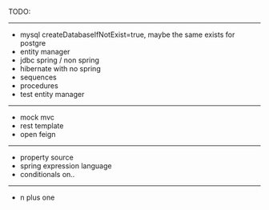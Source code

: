 
TODO:

---

* mysql createDatabaseIfNotExist=true, maybe the same exists for postgre
* entity manager
* jdbc spring / non spring
* hibernate with no spring
* sequences
* procedures
* test entity manager

---
 
* mock mvc
* rest template
* open feign

--- 

* property source
* spring expression language
* conditionals on..

---

* n plus one